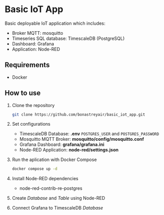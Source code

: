 # Basic IoT App

Basic deployable IoT application which includes:

- Broker MQTT: mosquitto
- Timeseries SQL database: TimescaleDB (PostgreSQL)
- Dashboard: Grafana
- Application: Node-RED

## Requirements

- Docker

## How to use

1. Clone the repository

    ```bash
    git clone https://github.com/bonastreyair/basic_iot_app.git
    ```

2. Set configurations

    - TimescaleDB Database: **.env** `POSTGRES_USER` and `POSTGRES_PASSWORD`
    - Mosquitto MQTT Broker: **mosquitto/config/mosquitto.conf**
    - Grafana Dashboard: **grafana/grafana.ini**
    - Node-RED Application: **node-red/settings.json**

3. Run the aplication with Docker Compose

    ```bash
    docker compose up -d
    ```

4. Install Node-RED dependencies

    - node-red-contrib-re-postgres

5. Create _Database_ and _Table_ using Node-RED

6. Connect Grafana to TimescaleDB _Database_
